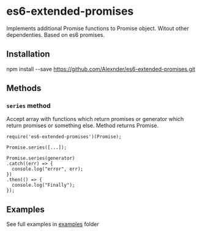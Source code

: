 # es6-extended-promises
Implements additional Promise functions to Promise object. Witout other dependenties. Based on es6 promises.

## Installation
  npm install --save https://github.com/Alexnder/es6-extended-promises.git

## Methods
### `series` method
Accept array with functions which return promises or generator which return promises or something else.
Method returns Promise.

```
require('es6-extended-promises')(Promise);

Promise.series([...]);

Promise.series(generator)
.catch((err) => {
  console.log("error", err);
})
.then(() => {
  console.log("Finally");
});
```

## Examples
See full examples in [examples](examples) folder